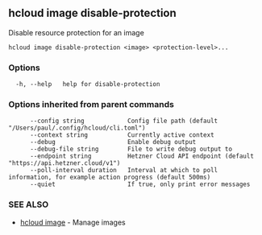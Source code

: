 ## hcloud image disable-protection

Disable resource protection for an image

```
hcloud image disable-protection <image> <protection-level>...
```

### Options

```
  -h, --help   help for disable-protection
```

### Options inherited from parent commands

```
      --config string            Config file path (default "/Users/paul/.config/hcloud/cli.toml")
      --context string           Currently active context
      --debug                    Enable debug output
      --debug-file string        File to write debug output to
      --endpoint string          Hetzner Cloud API endpoint (default "https://api.hetzner.cloud/v1")
      --poll-interval duration   Interval at which to poll information, for example action progress (default 500ms)
      --quiet                    If true, only print error messages
```

### SEE ALSO

* [hcloud image](hcloud_image.md)	 - Manage images
